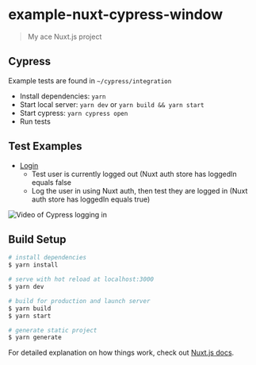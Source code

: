 # example-nuxt-cypress-window

> My ace Nuxt.js project

## Cypress

Example tests are found in `~/cypress/integration`

- Install dependencies: `yarn`
- Start local server: `yarn dev` or `yarn build && yarn start`
- Start cypress: `yarn cypress open`
- Run tests

## Test Examples

- [Login](https://github.com/hex-digital/nuxt-cypress-example/blob/master/cypress/integration/login.spec.js)
  - Test user is currently logged out (Nuxt auth store has loggedIn equals false
  - Log the user in using Nuxt auth, then test they are logged in (Nuxt auth store has loggedIn equals true)

![Video of Cypress logging in](https://user-images.githubusercontent.com/2754728/74766109-ab34ad80-527c-11ea-983e-f9d28ee76df3.gif)

## Build Setup

``` bash
# install dependencies
$ yarn install

# serve with hot reload at localhost:3000
$ yarn dev

# build for production and launch server
$ yarn build
$ yarn start

# generate static project
$ yarn generate
```

For detailed explanation on how things work, check out [Nuxt.js docs](https://nuxtjs.org).
